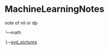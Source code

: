 # MachineLearningNotes
note of ml or dp



└─math

├─[svd_pictures](https://nbviewer.jupyter.org/github/windspear07/MachineLearningNotes/blob/master/math/svd_pictures.ipynb)

